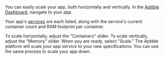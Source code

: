 You can easily scale your app, both horizontally and vertically. In the
[Aptible Dashboard](https://dashboard.aptible.com), navigate to your app.

Your app's [services][about-services] are each listed, along with the service's
current container count and RAM footprint per container.

To scale horizontally, adjust the "Containers" slider. To scale vertically,
adjust the "Memory" slider. When you are ready, select "Scale." The Aptible
platform will scale your app service to your new specifications. You can use
the same process to scale your app down.

  [about-services]: ./about-services
